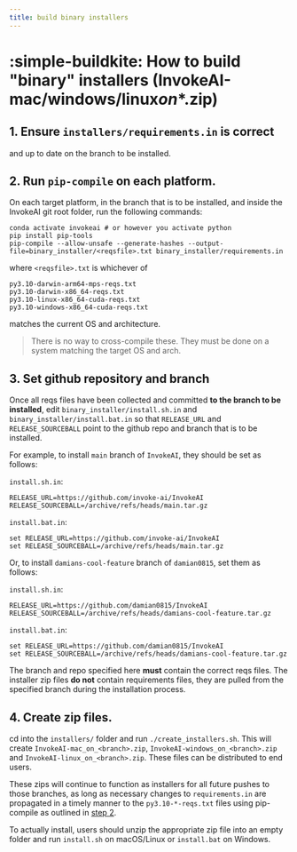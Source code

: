 ```yaml
---
title: build binary installers
---
```


# :simple-buildkite: How to build "binary" installers (InvokeAI-mac/windows/linux*on*\*.zip)

## 1. Ensure `installers/requirements.in` is correct

and up to date on the branch to be installed.

## <a name="step-2"></a> 2. Run `pip-compile` on each platform.

On each target platform, in the branch that is to be installed, and inside the
InvokeAI git root folder, run the following commands:

```commandline
conda activate invokeai # or however you activate python
pip install pip-tools
pip-compile --allow-unsafe --generate-hashes --output-file=binary_installer/<reqsfile>.txt binary_installer/requirements.in
```

where `<reqsfile>.txt` is whichever of

```commandline
py3.10-darwin-arm64-mps-reqs.txt
py3.10-darwin-x86_64-reqs.txt
py3.10-linux-x86_64-cuda-reqs.txt
py3.10-windows-x86_64-cuda-reqs.txt
```

matches the current OS and architecture.

> There is no way to cross-compile these. They must be done on a system matching
> the target OS and arch.

## <a name="step-3"></a> 3. Set github repository and branch

Once all reqs files have been collected and committed **to the branch to be
installed**, edit `binary_installer/install.sh.in` and
`binary_installer/install.bat.in` so that `RELEASE_URL` and `RELEASE_SOURCEBALL`
point to the github repo and branch that is to be installed.

For example, to install `main` branch of `InvokeAI`, they should be set as
follows:

`install.sh.in`:

```commandline
RELEASE_URL=https://github.com/invoke-ai/InvokeAI
RELEASE_SOURCEBALL=/archive/refs/heads/main.tar.gz
```

`install.bat.in`:

```commandline
set RELEASE_URL=https://github.com/invoke-ai/InvokeAI
set RELEASE_SOURCEBALL=/archive/refs/heads/main.tar.gz
```

Or, to install `damians-cool-feature` branch of `damian0815`, set them as
follows:

`install.sh.in`:

```commandline
RELEASE_URL=https://github.com/damian0815/InvokeAI
RELEASE_SOURCEBALL=/archive/refs/heads/damians-cool-feature.tar.gz
```

`install.bat.in`:

```commandline
set RELEASE_URL=https://github.com/damian0815/InvokeAI
set RELEASE_SOURCEBALL=/archive/refs/heads/damians-cool-feature.tar.gz
```

The branch and repo specified here **must** contain the correct reqs files. The
installer zip files **do not** contain requirements files, they are pulled from
the specified branch during the installation process.

## 4. Create zip files.

cd into the `installers/` folder and run `./create_installers.sh`. This will
create `InvokeAI-mac_on_<branch>.zip`, `InvokeAI-windows_on_<branch>.zip` and
`InvokeAI-linux_on_<branch>.zip`. These files can be distributed to end users.

These zips will continue to function as installers for all future pushes to
those branches, as long as necessary changes to `requirements.in` are propagated
in a timely manner to the `py3.10-*-reqs.txt` files using pip-compile as
outlined in [step 2](#step-2).

To actually install, users should unzip the appropriate zip file into an empty
folder and run `install.sh` on macOS/Linux or `install.bat` on Windows.
